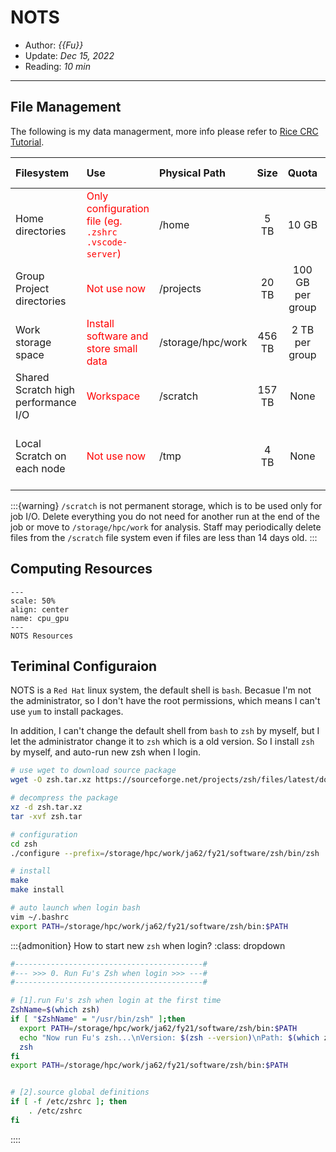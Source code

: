 # NOTS

- Author: *{{Fu}}*
- Update: *Dec 15, 2022*
- Reading: *10 min*

---


## File Management

The following is my data managerment, more info please refer to [Rice CRC Tutorial](https://kb.rice.edu/108237).


| **Filesystem**   | **Use** | **Physical Path** | **Size** | **Quota** | **Type** | **Purge Policy** | 
| :-----| :---- | :---- | :----: | :----: |:----: |:----: | 
| Home directories | <font color=red>Only configuration file (eg. `.zshrc` `.vscode-server`)</font> |/home | 5 TB | 10 GB | NFS |none | 
|Group Project directories| <font color=red>Not use now</font> |/projects |20 TB |100 GB per group |NFS| none |  
|Work storage space |	<font color=red> Install software and store small data </font>|	/storage/hpc/work|	456 TB|	2 TB per group|	NFS	|none | 
|Shared Scratch high performance I/O | <font color=red> Workspace </font>|/scratch |157 TB |None|Lustre|14 days| 
|Local Scratch on each node| <font color=red> Not use now </font>|/tmp|4 TB|None|Local|at the end of each job | 


:::{warning}
`/scratch` is not permanent storage, which is to be used only for job I/O.  Delete everything you do not need for another run at the end of the job or move to `/storage/hpc/work` for analysis. Staff may periodically delete files from the `/scratch` file system even if files are less than 14 days old.
:::


## Computing Resources

```{figure} ./files/cpu_gpu.jpg
---
scale: 50%
align: center
name: cpu_gpu
---
NOTS Resources 
```

## Teriminal Configuraion

NOTS is a `Red Hat` linux system, the default shell is `bash`.
Becasue I'm not the administrator, so I don't have the root permissions,
which means I can't use `yum` to install packages. 


In addition, I can't change the default shell from `bash` to `zsh` by myself, 
but I let the administrator change it to `zsh` which is a old version.
So I install `zsh` by myself, and auto-run new zsh when I login.


```bash
# use wget to download source package 
wget -O zsh.tar.xz https://sourceforge.net/projects/zsh/files/latest/download

# decompress the package
xz -d zsh.tar.xz
tar -xvf zsh.tar

# configuration
cd zsh
./configure --prefix=/storage/hpc/work/ja62/fy21/software/zsh/bin/zsh

# install
make 
make install

# auto launch when login bash
vim ~/.bashrc
export PATH=/storage/hpc/work/ja62/fy21/software/zsh/bin:$PATH
```


:::{admonition} How to start new `zsh` when login?
:class:  dropdown
```bash
#------------------------------------------#
#--- >>> 0. Run Fu's Zsh when login >>> ---#
#------------------------------------------#

# [1].run Fu's zsh when login at the first time
ZshName=$(which zsh)
if [ "$ZshName" = "/usr/bin/zsh" ];then
  export PATH=/storage/hpc/work/ja62/fy21/software/zsh/bin:$PATH
  echo "Now run Fu's zsh...\nVersion: $(zsh --version)\nPath: $(which zsh)\n"
  zsh
fi
export PATH=/storage/hpc/work/ja62/fy21/software/zsh/bin:$PATH


# [2].source global definitions
if [ -f /etc/zshrc ]; then
	. /etc/zshrc
fi
```
::::


